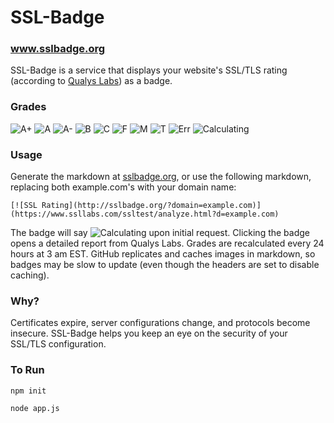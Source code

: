 SSL-Badge
=========

### www.sslbadge.org


SSL-Badge is a service that displays your website's SSL/TLS rating (according to [Qualys Labs](https://www.ssllabs.com/ssltest/)) as a badge.


### Grades

![A+](http://img.shields.io/badge/SSL-A%2B-brightgreen.svg)
![A](http://img.shields.io/badge/SSL-A-brightgreen.svg)
![A-](http://img.shields.io/badge/SSL-A---brightgreen.svg)
![B](http://img.shields.io/badge/SSL-B-orange.svg)
![C](http://img.shields.io/badge/SSL-C-red.svg)
![F](http://img.shields.io/badge/SSL-F-red.svg)
![M](http://img.shields.io/badge/SSL-M-red.svg)
![T](http://img.shields.io/badge/SSL-T-red.svg)
![Err](http://img.shields.io/badge/SSL-Err-lightgrey.svg)
![Calculating](http://img.shields.io/badge/SSL-Calculating-lightgrey.svg)

### Usage

Generate the markdown at [sslbadge.org](http://sslbadge.org), or use the following markdown, replacing both example.com's with your domain name:

`[![SSL Rating](http://sslbadge.org/?domain=example.com)](https://www.ssllabs.com/ssltest/analyze.html?d=example.com)`


The badge will say ![Calculating](http://img.shields.io/badge/SSL-Calculating-lightgrey.svg) upon initial request.  Clicking the badge opens a detailed report from Qualys Labs.  Grades are recalculated every 24 hours at 3 am EST.  GitHub replicates and caches images in markdown, so badges may be slow to update (even though the headers are set to disable caching).


### Why?

Certificates expire, server configurations change, and protocols become insecure. SSL-Badge helps you keep an eye on the security of your SSL/TLS configuration.

### To Run

```npm init```

```node app.js```
